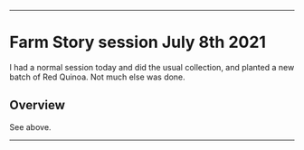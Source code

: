
***

# Farm Story session July 8th 2021

I had a normal session today and did the usual collection, and planted a new batch of Red Quinoa. Not much else was done.

## Overview

See above.

***
